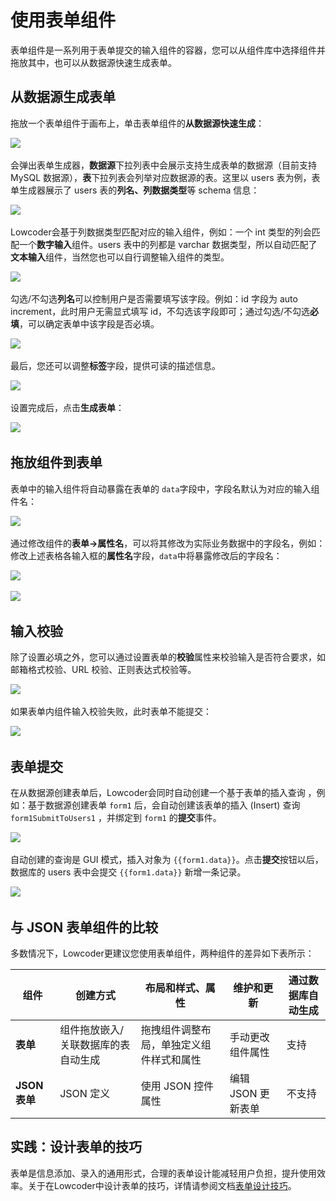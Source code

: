 # 使用表单组件

表单组件是一系列用于表单提交的输入组件的容器，您可以从组件库中选择组件并拖放其中，也可以从数据源快速生成表单。

## 从数据源生成表单

拖放一个表单组件于画布上，单击表单组件的​**从数据源快速生成**​：

![](../../assets/n0-20231002211735-5087146.png)​

会弹出表单生成器，**数据源**下拉列表中会展示支持生成表单的数据源（目前支持 MySQL 数据源），**表**下拉列表会列举对应数据源的表。这里以 users 表为例，表单生成器展示了 users 表的**列名、列数据类型**等 schema 信息：

![](../../assets/1-20231002211735-045ahrc.png)​

Lowcoder会基于列数据类型匹配对应的输入组件，例如：一个 int 类型的列会匹配一个**数字输入**组件。users 表中的列都是 varchar 数据类型，所以自动匹配了**文本输入**组件，当然您也可以自行调整输入组件的类型。

![](../../assets/2-20231002211735-hkc4pr6.png)​

勾选/不勾选**列名**可以控制用户是否需要填写该字段。例如：id 字段为 auto increment，此时用户无需显式填写 id，不勾选该字段即可；通过勾选/不勾选​**必填**​，可以确定表单中该字段是否必填。

![](../../assets/3-20231002211735-okifl9m.png)​

最后，您还可以调整**标签**字段，提供可读的描述信息。

![](../../assets/4-20231002211735-uxoimlf.png)​

设置完成后，点击​**生成表单**​：

![](../../assets/5-20231002211735-mpy9tfn.png)​

## 拖放组件到表单

表单中的输入组件将自动暴露在表单的 `data`​ 字段中，字段名默认为对应的输入组件名：

![](../../assets/n6-20231002211735-1h4xxt2.png)​

通过修改组件的​**表单-&gt;属性名**​，可以将其修改为实际业务数据中的字段名，例如：修改上述表格各输入框的**属性名**字段，`data`​ 中将暴露修改后的字段名：

![](../../assets/n7-20231002211735-kt9fqaa.png)​

![](../../assets/n88-20231002211735-xa54h1k.png)​

## 输入校验

除了设置必填之外，您可以通过设置表单的**校验**属性来校验输入是否符合要求，如邮箱格式校验、URL 校验、正则表达式校验等。

![](../../assets/n8-20231002211735-pvvpgqj.png)​

如果表单内组件输入校验失败，此时表单不能提交：

![](../../assets/n9-20231002211735-lszq618.png)​

## 表单提交

在从数据源创建表单后，Lowcoder会同时自动创建一个基于表单的插入查询 ，例如：基于数据源创建表单 `form1`​ 后，会自动创建该表单的插入 (Insert) 查询 `form1SubmitToUsers1`​  ，并绑定到 `form1`​ 的**提交**事件。

![](../../assets/n10-20231002211735-8xhismj.png)​

自动创建的查询是 GUI 模式，插入对象为 `{{form1.data}}`​ 。点击**提交**按钮以后，数据库的 users 表中会提交 `{{form1.data}}`​  新增一条记录。

![](../../assets/n11-20231002211735-iefgjug.png)​

## 与 JSON 表单组件的比较

多数情况下，Lowcoder更建议您使用表单组件，两种组件的差异如下表所示：

|**组件**|**创建方式**|**布局和样式、属性**|**维护和更新**|**通过数据库自动生成**|
| ---| -------------------------------------| ------------------------------------------| --------------------| --------|
|**表单**|组件拖放嵌入/关联数据库的表自动生成|拖拽组件调整布局，单独定义组件样式和属性|手动更改组件属性|支持|
|**JSON** **表单**|JSON 定义|使用 JSON  控件属性|编辑 JSON 更新表单|不支持|

## 实践：设计表单的技巧

表单是信息添加、录入的通用形式，合理的表单设计能减轻用户负担，提升使用效率。关于在Lowcoder中设计表单的技巧，详情请参阅文档[表单设计技巧](../style/form-desgin)。
